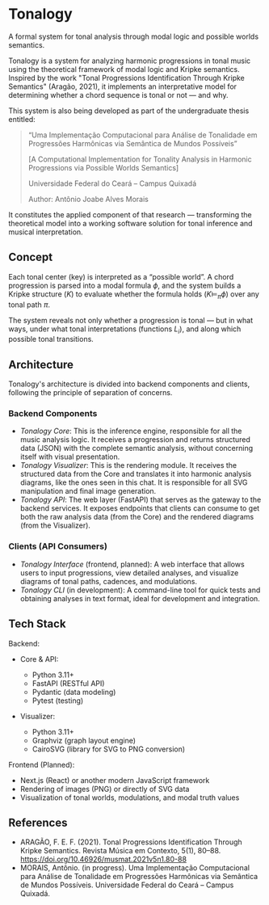 # Tonalogy

A formal system for tonal analysis through modal logic and possible worlds semantics.

Tonalogy is a system for analyzing harmonic progressions in tonal music
using the theoretical framework of modal logic and Kripke semantics.
Inspired by the work
"Tonal Progressions Identification Through Kripke Semantics" (Aragão, 2021),
it implements an interpretative model for determining
whether a chord sequence is tonal or not — and why.

This system is also being developed as part of the undergraduate thesis entitled:

> “Uma Implementação Computacional para Análise de Tonalidade
em Progressões Harmônicas via Semântica de Mundos Possíveis”
>
> [A Computational Implementation for Tonality Analysis in Harmonic Progressions via Possible Worlds Semantics]
>
> Universidade Federal do Ceará – Campus Quixadá
>
> Author: Antônio Joabe Alves Morais

It constitutes the applied component of that research —
transforming the theoretical model into a working software solution
for tonal inference and musical interpretation.

## Concept

Each tonal center (key) is interpreted as a “possible world”.
A chord progression is parsed into a modal formula $\phi$,
and the system builds a Kripke structure ($K$)
to evaluate whether the formula holds
($K \models_\pi \phi$) over any tonal path $\pi$.

The system reveals not only whether a progression is tonal —
but in what ways, under what tonal interpretations (functions $L_i$),
and along which possible tonal transitions.

## Architecture

Tonalogy's architecture is divided into backend components and clients, following the principle of separation of concerns.

### Backend Components
- *Tonalogy Core*: This is the inference engine, responsible for all the music analysis logic. It receives a progression and returns structured data (JSON) with the complete semantic analysis, without concerning itself with visual presentation.
- *Tonalogy Visualizer*: This is the rendering module. It receives the structured data from the Core and translates it into harmonic analysis diagrams, like the ones seen in this chat. It is responsible for all SVG manipulation and final image generation.
- *Tonalogy API*: The web layer (FastAPI) that serves as the gateway to the backend services. It exposes endpoints that clients can consume to get both the raw analysis data (from the Core) and the rendered diagrams (from the Visualizer).

### Clients (API Consumers)
- *Tonalogy Interface* (frontend, planned): A web interface that allows users to input progressions, view detailed analyses, and visualize diagrams of tonal paths, cadences, and modulations.
- *Tonalogy CLI* (in development): A command-line tool for quick tests and obtaining analyses in text format, ideal for development and integration.

## Tech Stack

Backend:
- Core & API:
  - Python 3.11+
  - FastAPI (RESTful API)
  - Pydantic (data modeling)
  - Pytest (testing)

- Visualizer:
  - Python 3.11+
  - Graphviz (graph layout engine)
  - CairoSVG (library for SVG to PNG conversion)

Frontend (Planned):
- Next.js (React) or another modern JavaScript framework
- Rendering of images (PNG) or directly of SVG data
- Visualization of tonal worlds, modulations, and modal truth values

## References

- ARAGÃO, F. E. F. (2021). Tonal Progressions Identification Through Kripke Semantics.
Revista Música em Contexto, 5(1), 80–88. <https://doi.org/10.46926/musmat.2021v5n1.80-88>
- MORAIS, Antônio. (in progress).
Uma Implementação Computacional para Análise de Tonalidade
em Progressões Harmônicas via Semântica de Mundos Possíveis.
Universidade Federal do Ceará – Campus Quixadá.
